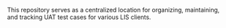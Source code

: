 This repository serves as a centralized location for organizing, maintaining, and tracking UAT test cases for various LIS clients.
